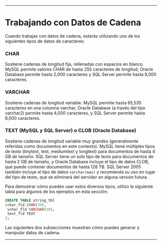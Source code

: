 
---

# Trabajando con Datos de Cadena

Cuando trabajas con datos de cadena, estarás utilizando uno de los siguientes tipos de datos de caracteres:

### CHAR
Sostiene cadenas de longitud fija, rellenadas con espacios en blanco. MySQL permite valores CHAR de hasta 255 caracteres de longitud, Oracle Database permite hasta 2,000 caracteres y SQL Server permite hasta 8,000 caracteres.

### VARCHAR
Sostiene cadenas de longitud variable. MySQL permite hasta 65,535 caracteres en una columna varchar, Oracle Database (a través del tipo varchar2) permite hasta 4,000 caracteres, y SQL Server permite hasta 8,000 caracteres.

### TEXT (MySQL y SQL Server) o CLOB (Oracle Database)
Sostiene cadenas de longitud variable muy grandes (generalmente referidas como documentos en este contexto). MySQL tiene múltiples tipos de texto (tinytext, text, mediumtext y longtext) para documentos de hasta 4 GB de tamaño. SQL Server tiene un solo tipo de texto para documentos de hasta 2 GB de tamaño, y Oracle Database incluye el tipo de datos CLOB, que puede contener documentos de hasta 128 TB. SQL Server 2005 también incluye el tipo de datos `varchar(max)` y recomienda su uso en lugar del tipo de texto, que se eliminará del servidor en alguna versión futura.

Para demostrar cómo puedes usar estos diversos tipos, utilizo la siguiente tabla para algunos de los ejemplos en esta sección:

```sql
CREATE TABLE string_tbl
(char_fld CHAR(30),
 vchar_fld VARCHAR(30),
 text_fld TEXT
);
```

Las siguientes dos subsecciones muestran cómo puedes generar y manipular datos de cadena.

---


